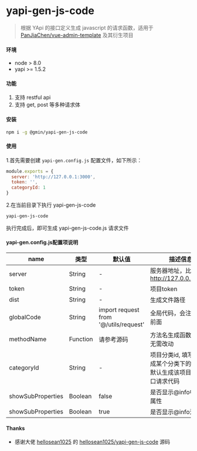# yapi-gen-js-code

> 根据 YApi 的接口定义生成 javascript 的请求函数，适用于 [PanJiaChen/vue-admin-template](https://github.com/PanJiaChen/vue-admin-template) 及其衍生项目

#### 环境
* node > 8.0
* yapi >= 1.5.2

#### 功能
1. 支持 restful api
2. 支持 get, post 等多种请求体

#### 安装

```bash
npm i -g @gmin/yapi-gen-js-code
```

#### 使用

1.首先需要创建 `yapi-gen.config.js` 配置文件，如下所示：

```js
module.exports = {
  server: 'http://127.0.0.1:3000',
  token: '',
  categoryId: 1
}

```

2.在当前目录下执行 yapi-gen-js-code

```bash
yapi-gen-js-code
```

执行完成后，即可生成 yapi-gen-js-code.js 请求文件

#### yapi-gen.config.js配置项说明

| name | 类型 | 默认值 | 描述信息 |
| ---- | --- | --- | ---- |
| server | String | - | 服务器地址，比如: http://127.0.0.1:3000 |
| token | String | - | 项目token |
| dist | String | - | 生成文件路径 |
| globalCode | String |import request from '@/utils/request' | 全局代码，会注入到最前面 |
| methodName | Function | 请参考源码 | 方法名生成函数，一般无需改动 |
| categoryId | String | - | 项目分类id, 填写后只生成某个分类下的接口，默认生成该项目所有接口请求代码 |
| showSubProperties | Boolean | false | 是否显示@info中的子属性 |
| showSubProperties | Boolean | true| 是否显示@info注解 |

#### Thanks
- 感谢大佬 [hellosean1025](https://github.com/hellosean1025) 的 [hellosean1025/yapi-gen-js-code](https://github.com/hellosean1025/yapi-gen-js-code) 源码
